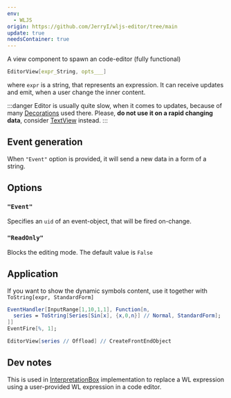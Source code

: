 ```yaml
---
env:
  - WLJS
origin: https://github.com/JerryI/wljs-editor/tree/main
update: true
needsContainer: true
---
```

A view component to spawn an code-editor (fully functional) 
```mathematica
EditorView[expr_String, opts___]
```
where `expr` is a string, that represents an expression. It can receive updates and emit, when a user change the inner content.

:::danger
Editor is usually quite slow, when it comes to updates, because of many [Decorations](../../Development/Decorations.md) used there. Please, __do not use it on a rapid changing data__, consider [TextView](TextView.md) instead.
:::
## Event generation
When `"Event"` option is provided, it will send a new data in a form of a string.

## Options
### `"Event"`
Specifies an `uid` of an event-object, that will be fired on-change.

### `"ReadOnly"`
Blocks the editing mode. The default value is `False`

## Application
If you want to show the dynamic symbols content, use it together with `ToString[expr, StandardForm]`

```mathematica
EventHandler[InputRange[1,10,1,1], Function[n,
  series = ToString[Series[Sin[x], {x,0,n}] // Normal, StandardForm];
]]
EventFire[%, 1];

EditorView[series // Offload] // CreateFrontEndObject
```

## Dev notes
This is used in [InterpretationBox](../Decorations/InterpretationBox.md) implementation to replace a WL expression using a user-provided WL expression in a code editor.






